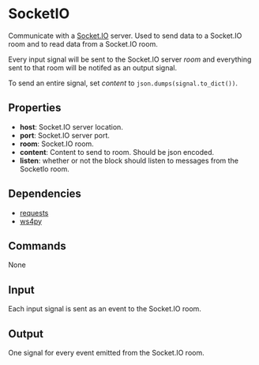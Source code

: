 SocketIO
===========

Communicate with a [Socket.IO](http://socket.io/) server. Used to send data to a Socket.IO room and to read data from a Socket.IO room.

Every input signal will be sent to the Socket.IO server *room* and everything sent to that room will be notifed as an output signal.

To send an entire signal, set *content* to `json.dumps(signal.to_dict())`.

Properties
--------------

-   **host**: Socket.IO server location.
-   **port**: Socket.IO server port.
-   **room**: Socket.IO room.
-   **content**: Content to send to room. Should be json encoded.
-   **listen**: whether or not the block should listen to messages from the SocketIo room.


Dependencies
----------------

-   [requests](https://pypi.python.org/pypi/requests/)
-   [ws4py](https://pypi.python.org/pypi/ws4py)

Commands
----------------
None

Input
-------
Each input signal is sent as an event to the Socket.IO room.

Output
---------
One signal for every event emitted from the Socket.IO room.
